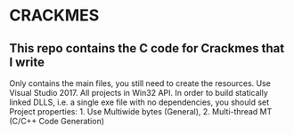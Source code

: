 # CRACKMES
## This repo contains the C code for Crackmes that I write
 Only contains the main files, you still need to create the resources. Use Visual Studio 2017. All projects in Win32 API. In order to  build statically linked DLLS, i.e. a single exe file with no dependencies, you should set Project properties:  1. Use Multiwide bytes (General), 2. Multi-thread MT (C/C++ Code Generation)
